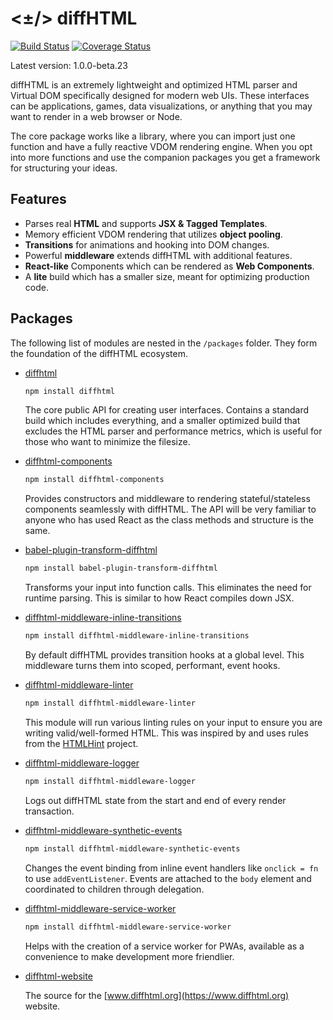 # <±/> diffHTML

[![Build Status](https://travis-ci.com/tbranyen/diffhtml.svg?branch=master)](https://travis-ci.com/tbranyen/diffhtml)
[![Coverage
  Status](https://coveralls.io/repos/tbranyen/diffhtml/badge.svg?branch=master&service=github)](https://coveralls.io/github/tbranyen/diffhtml?branch=master)

Latest version: 1.0.0-beta.23

diffHTML is an extremely lightweight and optimized HTML parser and Virtual DOM
specifically designed for modern web UIs. These interfaces can be applications,
games, data visualizations, or anything that you may want to render in a web
browser or Node.

The core package works like a library, where you can import just one function
and have a fully reactive VDOM rendering engine. When you opt into more
functions and use the companion packages you get a framework for structuring
your ideas.

## Features

- Parses real **HTML** and supports **JSX & Tagged Templates**.
- Memory efficient VDOM rendering that utilizes **object pooling**.
- **Transitions** for animations and hooking into DOM changes.
- Powerful **middleware** extends diffHTML with additional features.
- **React-like** Components which can be rendered as **Web Components**.
- A **lite** build which has a smaller size, meant for optimizing production code.

## Packages

The following list of modules are nested in the `/packages` folder. They form
the foundation of the diffHTML ecosystem.

* [diffhtml](/packages/diffhtml)

  ```sh
  npm install diffhtml
  ```

  The core public API for creating user interfaces. Contains a standard build
  which includes everything, and a smaller optimized build that excludes the
  HTML parser and performance metrics, which is useful for those who want to
  minimize the filesize.

* [diffhtml-components](/packages/diffhtml-components)

  ```sh
  npm install diffhtml-components
  ```

  Provides constructors and middleware to rendering stateful/stateless
  components seamlessly with diffHTML. The API will be very familiar to anyone
  who has used React as the class methods and structure is the same.

* [babel-plugin-transform-diffhtml](/packages/babel-plugin-transform-diffhtml)

  ```sh
  npm install babel-plugin-transform-diffhtml
  ```

  Transforms your input into function calls. This eliminates the need for
  runtime parsing. This is similar to how React compiles down JSX.

* [diffhtml-middleware-inline-transitions](/packages/diffhtml-middleware-inline-transitions)

  ```sh
  npm install diffhtml-middleware-inline-transitions
  ```

  By default diffHTML provides transition hooks at a global level. This
  middleware turns them into scoped, performant, event hooks.

* [diffhtml-middleware-linter](/packages/diffhtml-middleware-linter)

  ```sh
  npm install diffhtml-middleware-linter
  ```

  This module will run various linting rules on your input to ensure you are
  writing valid/well-formed HTML. This was inspired by and uses rules from the
  [HTMLHint](https://htmlhint.com/) project.

* [diffhtml-middleware-logger](/packages/diffhtml-middleware-logger)

  ```sh
  npm install diffhtml-middleware-logger
  ```

  Logs out diffHTML state from the start and end of every render transaction.

* [diffhtml-middleware-synthetic-events](/packages/diffhtml-middleware-synthetic-events)

  ```sh
  npm install diffhtml-middleware-synthetic-events
  ```

  Changes the event binding from inline event handlers like `onclick = fn` to
  use `addEventListener`. Events are attached to the `body` element and
  coordinated to children through delegation.

* [diffhtml-middleware-service-worker](/packages/diffhtml-middleware-service-worker)

  ```sh
  npm install diffhtml-middleware-service-worker
  ```

  Helps with the creation of a service worker for PWAs, available as a
  convenience to make development more friendlier.

* [diffhtml-website](/packages/diffhtml-website)

  The source for the [www.diffhtml.org](https://www.diffhtml.org) website.
